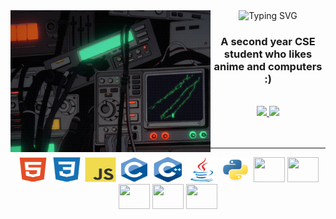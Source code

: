 <div id="header" align="center">
  <img src="https://readme-typing-svg.demolab.com?font=Mukta&weight=700&size=30&pause=1000&color=F7F7F7&center=true&vCenter=true&width=435&lines=Hello+World+!" alt="Typing SVG" />
  <img align="left" width="320px" src="public/tech1.gif"/>
</div>
<h3 align="center" >A second year CSE student who likes anime and computers :) </h3>
<br>
<div id="badges" align="center">
  <a href="https://www.linkedin.com/in/kumarsrajan/">
  <img src="https://img.shields.io/badge/LinkedIn-blue?style=for-the-badge&logo=linkedin"/>
  </a>
  <a href="https://leetcode.com/srajankumar/">
  <img src="https://img.shields.io/badge/LeetCode-yellow?style=for-the-badge&logo=leetcode&logoColor=white"/>
  </a>
</div>
<br>
<br>
 <hr/>
  <div align="center">
    <img src="https://github.com/devicons/devicon/blob/master/icons/html5/html5-plain.svg" height=40 width=50/>
    <img src="https://github.com/devicons/devicon/blob/master/icons/css3/css3-plain.svg" height=40 width=50/>
    <img src="https://github.com/devicons/devicon/blob/master/icons/javascript/javascript-original.svg" height=40 width=50/>
    <img src="https://github.com/devicons/devicon/blob/master/icons/c/c-original.svg" height=40 width=50/>
    <img src="https://github.com/devicons/devicon/blob/master/icons/cplusplus/cplusplus-original.svg" height=40 width=50/>
    <img src="https://github.com/devicons/devicon/blob/master/icons/java/java-original.svg" height=40 width=50/>
    <img src="https://github.com/devicons/devicon/blob/master/icons/python/python-original.svg" height=40 width=50/>
    <img src="https://cdn.jsdelivr.net/gh/devicons/devicon/icons/vscode/vscode-original.svg" height=40 width=50/>
    <img src="https://cdn.jsdelivr.net/gh/devicons/devicon/icons/mongodb/mongodb-original-wordmark.svg" height=40 width=50/>
    <img src="https://cdn.jsdelivr.net/gh/devicons/devicon/icons/express/express-original-wordmark.svg" height=40 width=50/>
    <img src="https://cdn.jsdelivr.net/gh/devicons/devicon/icons/react/react-original.svg" height=40 width=50/>
    <img src="https://cdn.jsdelivr.net/gh/devicons/devicon/icons/nodejs/nodejs-original-wordmark.svg" height=40 width=50/>      
  </div>


